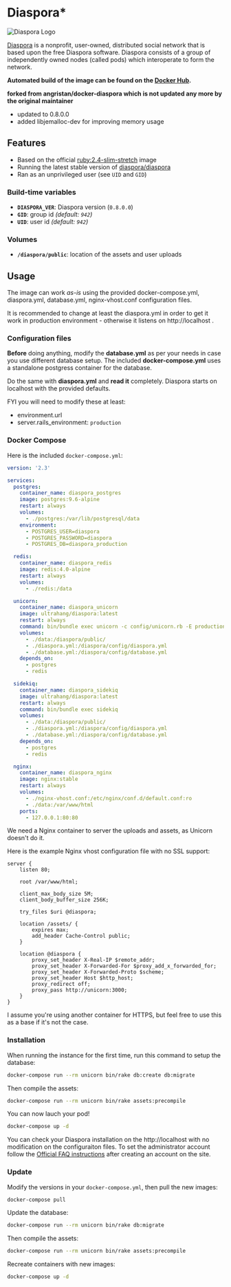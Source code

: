 # Diaspora*

![Diaspora Logo](https://i.imgur.com/J50tnoC.png)

[Diaspora](https://diasporafoundation.org/) is a nonprofit, user-owned, distributed social network that is based upon the free Diaspora software. Diaspora consists of a group of independently owned nodes (called pods) which interoperate to form the network.

 **Automated build of the image can be found on the [Docker Hub](https://hub.docker.com/u/ultrahang/diaspora/).**

 **forked from angristan/docker-diaspora which is not updated any more by the original maintainer**


  - updated to 0.8.0.0
  - added libjemalloc-dev for improving memory usage

## Features

- Based on the official [ruby:2.4-slim-stretch](https://hub.docker.com/_/ruby/) image
- Running the latest stable version of [diaspora/diaspora](https://github.com/diaspora/diaspora)
- Ran as an unprivileged user (see `UID` and `GID`)

### Build-time variables

- **`DIASPORA_VER`**: Diaspora version (`0.8.0.0`)
- **`GID`**: group id *(default: `942`)*
- **`UID`**: user id *(default: `942`)*

### Volumes

- **`/diaspora/public`**: location of the assets and user uploads

## Usage

The image can work *as-is* using the provided docker-compose.yml, diaspora.yml, database.yml, nginx-vhost.conf configuration files. 

It is recommended to change at least the diaspora.yml in order to get it work in production environment - otherwise it listens on http://localhost .


### Configuration files

**Before** doing anything, modify the **database.yml** as per your needs in case you use different database setup. The included **docker-compose.yml** uses a standalone postgress container for the database.

Do the same with **diaspora.yml** and **read it** completely. Diaspora starts on localhost with the provided defaults.

FYI you will need to modify these at least:

- environment.url
- server.rails_environment: `production`

### Docker Compose

Here is the included `docker-compose.yml`:

```yaml
version: '2.3'

services:
  postgres:
    container_name: diaspora_postgres
    image: postgres:9.6-alpine
    restart: always
    volumes:
      - ./postgres:/var/lib/postgresql/data
    environment:
      - POSTGRES_USER=diaspora
      - POSTGRES_PASSWORD=diaspora
      - POSTGRES_DB=diaspora_production

  redis:
    container_name: diaspora_redis
    image: redis:4.0-alpine
    restart: always
    volumes:
      - ./redis:/data

  unicorn:
    container_name: diaspora_unicorn
    image: ultrahang/diaspora:latest
    restart: always
    command: bin/bundle exec unicorn -c config/unicorn.rb -E production
    volumes:
      - ./data:/diaspora/public/
      - ./diaspora.yml:/diaspora/config/diaspora.yml
      - ./database.yml:/diaspora/config/database.yml
    depends_on:
      - postgres
      - redis

  sidekiq:
    container_name: diaspora_sidekiq
    image: ultrahang/diaspora:latest
    restart: always
    command: bin/bundle exec sidekiq
    volumes:
      - ./data:/diaspora/public/
      - ./diaspora.yml:/diaspora/config/diaspora.yml
      - ./database.yml:/diaspora/config/database.yml
    depends_on:
      - postgres
      - redis

  nginx:
    container_name: diaspora_nginx
    image: nginx:stable
    restart: always
    volumes:
      - ./nginx-vhost.conf:/etc/nginx/conf.d/default.conf:ro
      - ./data:/var/www/html
    ports:
      - 127.0.0.1:80:80
```

We need a Nginx container to server the uploads and assets, as Unicorn doesn't do it.

Here is the example Nginx vhost configuration file with no SSL support:

```nginx
server {
    listen 80;

    root /var/www/html;

    client_max_body_size 5M;
    client_body_buffer_size 256K;

    try_files $uri @diaspora;

    location /assets/ {
        expires max;
        add_header Cache-Control public;
    }

    location @diaspora {
        proxy_set_header X-Real-IP $remote_addr;
        proxy_set_header X-Forwarded-For $proxy_add_x_forwarded_for;
        proxy_set_header X-Forwarded-Proto $scheme;
        proxy_set_header Host $http_host;
        proxy_redirect off;
        proxy_pass http://unicorn:3000;
    }
}
```

I assume you're using another container for HTTPS, but feel free to use this as a base if it's not the case.

### Installation

When running the instance for the first time, run this command to setup the database:

```sh
docker-compose run --rm unicorn bin/rake db:create db:migrate
```

Then compile the assets:

```sh
docker-compose run --rm unicorn bin/rake assets:precompile
```

You can now lauch your pod!

```sh
docker-compose up -d
```

You can check your Diaspora installation on the http://localhost with no modification on the configuraiton files. To set the administrator account follow the [Official FAQ instructions](https://wiki.diasporafoundation.org/FAQ_for_pod_maintainers#What_are_roles_and_how_do_I_use_them.3F_.2F_Make_yourself_an_admin_or_assign_moderators) after creating an account on the site.



### Update

Modify the versions in your `docker-compose.yml`, then pull the new images:

```sh
docker-compose pull
```

Update the database:

```sh
docker-compose run --rm unicorn bin/rake db:migrate
```

Then compile the assets:

```sh
docker-compose run --rm unicorn bin/rake assets:precompile
```

Recreate containers with new images:

```sh
docker-compose up -d
```
